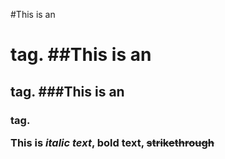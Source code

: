 #This is an <h1> tag.
##This is an <h2> tag.
###This is an <h3> tag.

This is *italic text*, **bold text**,
~~strikethrough~~
